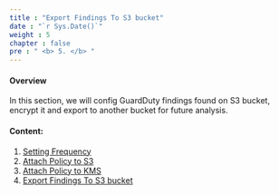 ```yaml
---
title : "Export Findings To S3 bucket"
date : "`r Sys.Date()`"
weight : 5
chapter : false
pre : " <b> 5. </b> "
---
```

#### Overview
In this section, we will config GuardDuty findings found on S3 bucket, encrypt it and export to another bucket for future analysis.

#### Content:

1. [Setting Frequency](5.1-settingsfrequency/)
2. [Attach Policy to S3](5.2-attachpolicytos3/)
3. [Attach Policy to KMS](5.3-attachpolicytokms/)
4. [Export Findings To S3 bucket](5.4-enableexport/)


